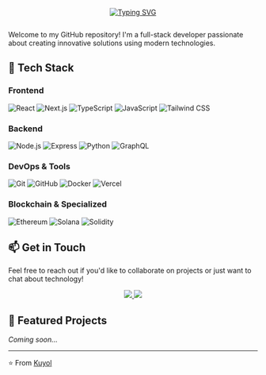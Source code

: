 <div align="center">
  
  [![Typing SVG](https://readme-typing-svg.demolab.com?font=Fira+Code&weight=600&size=28&duration=3000&pause=1000&color=36BCF7FF&center=true&vCenter=true&width=435&lines=Hi+👋+I'm+Kuyol;Full+Stack+Developer;Blockchain+Enthusiast)](https://git.io/typing-svg)
  
  <img src="https://komarev.com/ghpvc/?username=kuyol&style=flat-square&color=blue" alt=""/>
</div>

Welcome to my GitHub repository! I'm a full-stack developer passionate about creating innovative solutions using modern technologies.

## 🚀 Tech Stack

### Frontend
![React](https://img.shields.io/badge/-React-61DAFB?style=flat-square&logo=react&logoColor=black)
![Next.js](https://img.shields.io/badge/-Next.js-000000?style=flat-square&logo=next.js&logoColor=white)
![TypeScript](https://img.shields.io/badge/-TypeScript-3178C6?style=flat-square&logo=typescript&logoColor=white)
![JavaScript](https://img.shields.io/badge/-JavaScript-F7DF1E?style=flat-square&logo=javascript&logoColor=black)
![Tailwind CSS](https://img.shields.io/badge/-Tailwind_CSS-38B2AC?style=flat-square&logo=tailwind-css&logoColor=white)

### Backend
![Node.js](https://img.shields.io/badge/-Node.js-339933?style=flat-square&logo=node.js&logoColor=white)
![Express](https://img.shields.io/badge/-Express-000000?style=flat-square&logo=express&logoColor=white)
![Python](https://img.shields.io/badge/-Python-3776AB?style=flat-square&logo=python&logoColor=white)
![GraphQL](https://img.shields.io/badge/-GraphQL-E10098?style=flat-square&logo=graphql&logoColor=white)

### DevOps & Tools
![Git](https://img.shields.io/badge/-Git-F05032?style=flat-square&logo=git&logoColor=white)
![GitHub](https://img.shields.io/badge/-GitHub-181717?style=flat-square&logo=github)
![Docker](https://img.shields.io/badge/-Docker-2496ED?style=flat-square&logo=docker&logoColor=white)
![Vercel](https://img.shields.io/badge/-Vercel-000000?style=flat-square&logo=vercel)

### Blockchain & Specialized
![Ethereum](https://img.shields.io/badge/-Ethereum-3C3C3D?style=flat-square&logo=ethereum&logoColor=white)
![Solana](https://img.shields.io/badge/-Solana-000000?style=flat-square&logo=solana&logoColor=white)
![Solidity](https://img.shields.io/badge/-Solidity-363636?style=flat-square&logo=solidity&logoColor=white)

## 📫 Get in Touch

Feel free to reach out if you'd like to collaborate on projects or just want to chat about technology!

<p align="center">
  <a href="your-linkedin-url">
    <img src="https://img.shields.io/badge/LinkedIn-0077B5?style=for-the-badge&logo=linkedin&logoColor=white" />
  </a>
  <a href="mailto:your.email@gmail.com">
    <img src="https://img.shields.io/badge/Gmail-D14836?style=for-the-badge&logo=gmail&logoColor=white" />
  </a>
</p>

## 🌟 Featured Projects

_Coming soon..._

---

⭐️ From [Kuyol](https://github.com/kuyol)
